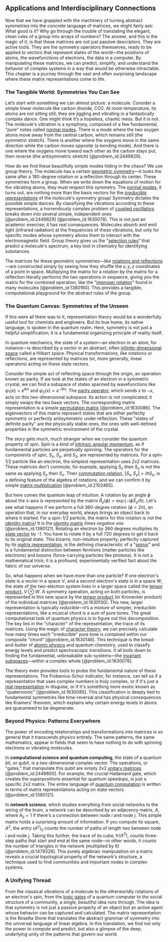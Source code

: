 ## Applications and Interdisciplinary Connections

Now that we have grappled with the machinery of turning abstract symmetries into the concrete language of matrices, we might fairly ask: What good is it? Why go through the trouble of translating the elegant, clean rules of a group into arrays of numbers? The answer, and this is the magic of it, is that these matrices are not just passive descriptors. They are active tools. They are the symmetry operators themselves, ready to be applied to vectors that represent states of the world—the positions of atoms, the wavefunctions of electrons, the data in a computer. By manipulating these matrices, we can predict, simplify, and understand the behavior of complex systems in a way that would be otherwise intractable. This chapter is a journey through the vast and often surprising landscape where these matrix representations come to life.

### The Tangible World: Symmetries You Can See

Let’s start with something we can almost picture: a molecule. Consider a simple linear molecule like carbon dioxide, CO2. At room temperature, its atoms are not sitting still; they are jiggling and vibrating in a fantastically complex dance. One might think it’s a hopeless, chaotic mess. But it is not. The molecule's vibration is a symphony, composed of a few fundamental, "pure" notes called [normal modes](@article_id:139146). There is a mode where the two oxygen atoms move away from the central carbon, which remains still (the symmetric stretch). There is another where the oxygens move in the same direction while the carbon moves opposite (a bending mode). And there is one where the oxygens move toward each other as the carbon stays put, then reverse (the antisymmetric stretch) [@problem_id:2449829].

How do we find these beautifully simple modes hiding in the chaos? We use group theory. The molecule has a certain [geometric symmetry](@article_id:188565)—it looks the same after a 180-degree rotation or a reflection through its center. These symmetries form a group. When we write down the equations of motion for the vibrating atoms, they must respect this symmetry. The [normal modes](@article_id:139146), it turns out, are nothing more than the basis vectors for the *[irreducible representations](@article_id:137690)* of the molecule's symmetry group! Symmetry dictates the possible simple dances. By classifying the vibrations according to these representations, a horrendously complex problem of [coupled oscillators](@article_id:145977) breaks down into several simple, independent ones [@problem_id:2449829] [@problem_id:1630078]. This is not just an academic exercise; it has real consequences. Molecules absorb and emit light (infrared radiation) at the frequencies of these vibrations, but only for specific modes whose symmetry allows them to interact with the electromagnetic field. Group theory gives us the "[selection rules](@article_id:140290)" that predict a molecule's spectrum, a key tool in chemistry for identifying substances.

The matrices for these geometric symmetries—like [rotations and reflections](@article_id:136382)—are constructed simply by seeing how they shuffle the $x, y, z$ coordinates of a point in space. Multiplying the matrix for a rotation by the matrix for a reflection literally performs the two operations in sequence, giving you the matrix for the combined operation, like the "[improper rotation](@article_id:151038)" found in many molecules [@problem_id:1380160]. This provides a tangible, computational playground for the abstract rules of the group.

### The Quantum Canvas: Symmetries of the Unseen

If this were all there was to it, representation theory would be a wonderfully useful tool for chemists and engineers. But its true home, its native language, is spoken in the quantum realm. Here, symmetry is not just a helpful simplification; it is a fundamental organizing principle of reality itself.

In quantum mechanics, the state of a system—an electron in an atom, for instance—is described by a vector in an abstract, often [infinite-dimensional space](@article_id:138297) called a Hilbert space. Physical transformations, like rotations or reflections, are represented by matrices (or, more generally, linear operators) acting on these state vectors.

Consider the simple act of reflecting space through the origin, an operation known as parity. If we look at the states of an electron in a symmetric crystal, we can find a subspace of states spanned by wavefunctions like $\psi_1(x) = e^{ikx}$ and $\psi_2(x) = e^{-ikx}$. The [parity operator](@article_id:147940), which sends $x$ to $-x$, acts on this two-dimensional subspace. Its action is not complicated; it simply swaps the two basis vectors. The corresponding matrix representation is a simple [permutation matrix](@article_id:136347) [@problem_id:1630086]. The eigenvectors of this matrix represent states that are either perfectly symmetric or perfectly antisymmetric under reflection. These "states of definite parity" are the physically stable ones, the ones with well-defined properties in the symmetric environment of the crystal.

The story gets much, much stranger when we consider the quantum property of spin. Spin is a kind of [intrinsic angular momentum](@article_id:189233), as if fundamental particles are perpetually spinning. The operators for the components of spin, $S_x$, $S_y$, and $S_z$, are represented by matrices. For a spin-1/2 particle like an electron, the simplest representation uses 2x2 matrices. These matrices don't commute; for example, applying $S_x$ then $S_y$ is not the same as applying $S_y$ then $S_x$. Their [commutation relation](@article_id:149798), $[S_x, S_y] = i\hbar S_z$, is a defining feature of the algebra of rotations, and we can confirm it by simple [matrix multiplication](@article_id:155541) [@problem_id:2102465].

But here comes the quantum leap of intuition. A rotation by an angle $\phi$ about the z-axis is represented by the matrix $\hat{R}_z(\phi) = \exp(-i \phi \hat{S}_z / \hbar)$. Let's see what happens if we perform a full 360-degree rotation ($\phi=2\pi$), an operation that, in our everyday world, always brings an object back to where it started. For a spin-1/2 particle, the matrix for this rotation is not the [identity matrix](@article_id:156230)! It is the [identity matrix](@article_id:156230) *times negative one* [@problem_id:1380121]. Rotating an electron by 360 degrees multiplies its [state vector](@article_id:154113) by -1. You have to rotate it by a full 720 degrees to get it back to its original state. This bizarre, non-intuitive property, perfectly captured by its [matrix representation](@article_id:142957), is the defining characteristic of a "[spinor](@article_id:153967)" and is a fundamental distinction between fermions (matter particles like electrons) and bosons (force-carrying particles like photons). It is not a mathematical trick; it is a profound, experimentally verified fact about the fabric of our universe.

So, what happens when we have more than one particle? If one electron's state is a vector in a space $V$, and a second electron's state is in a space $W$, the state of the two-electron system lives in a larger space called the [tensor product](@article_id:140200), $V \otimes W$. A symmetry operation, acting on both particles, is represented in this new space by the [tensor product](@article_id:140200) (or Kronecker product) of the individual matrices [@problem_id:1630130]. This new, larger representation is typically *reducible*—it’s a mixture of simpler, irreducible representations, like a musical chord is a sum of pure tones. The great computational task of quantum physics is to figure out this decomposition. The key lies in the "character" of the representation, the trace of its matrices. Using the magic of [character theory](@article_id:143527), we can precisely calculate how many times each "irreducible" pure tone is contained within our composite "chord" [@problem_id:1630146]. This technique is the bread-and-butter of [atomic physics](@article_id:140329) and quantum chemistry, used to classify energy levels and predict spectroscopic transitions. It all boils down to finding the fundamental, unbreakable sub-systems—the [invariant subspaces](@article_id:152335)—within a complex whole [@problem_id:1630078].

The theory even provides tools to probe the fundamental nature of these representations. The Frobenius-Schur indicator, for instance, can tell us if a representation that uses complex numbers is truly complex, or if it's just a [real representation](@article_id:185516) in disguise, or if it's something more exotic known as "quaternionic" [@problem_id:1630085]. This classification is deeply tied to fundamental symmetries like time-reversal and has physical consequences like Kramers' theorem, which explains why certain energy levels in atoms are guaranteed to be degenerate.

### Beyond Physics: Patterns Everywhere

The power of encoding relationships and transformations into matrices is so general that it transcends physics entirely. The same patterns, the same mathematics, appear in fields that seem to have nothing to do with spinning electrons or vibrating molecules.

In **computational science and quantum computing**, the state of a quantum bit, or qubit, is a two-dimensional complex vector. The operations, or "gates," that manipulate this qubit are simply 2x2 [unitary matrices](@article_id:199883) [@problem_id:2449800]. For example, the crucial Hadamard gate, which creates the superpositions essential for quantum speedups, is just a specific 2x2 matrix. The entire language of [quantum computation](@article_id:142218) is written in terms of matrix representations acting on state vectors [@problem_id:1380121].

In **network science**, which studies everything from social networks to the wiring of the brain, a network can be described by an adjacency matrix, $A$, where $A_{ij}=1$ if there's a connection between node $i$ and node $j$. This simple matrix holds a surprising amount of information. If you compute its square, $A^2$, the entry $(A^2)_{ij}$ counts the number of paths of length two between node $i$ and node $j$. Taking this further, the trace of its cube, $\text{tr}(A^3)$, counts three-step paths that start and end at the same node—in other words, it counts the number of triangles in the network (multiplied by 6) [@problem_id:1479326]. This purely algebraic manipulation on a matrix reveals a crucial topological property of the network's structure, a technique used to find communities and important nodes in complex systems.

### A Unifying Thread

From the classical vibrations of a molecule to the otherworldly rotations of an electron's spin, from the [logic gates](@article_id:141641) of a quantum computer to the social structure of a community, a single, beautiful idea runs through. The idea is that symmetry is not just a passive property of an object but an active agent whose behavior can be captured and calculated. The matrix representation is the Rosetta Stone that translates the abstract grammar of symmetry into the universal language of linear algebra. In this translation, we find not only the power to compute and predict, but also a glimpse of the deep, underlying unity of the patterns that govern our world.